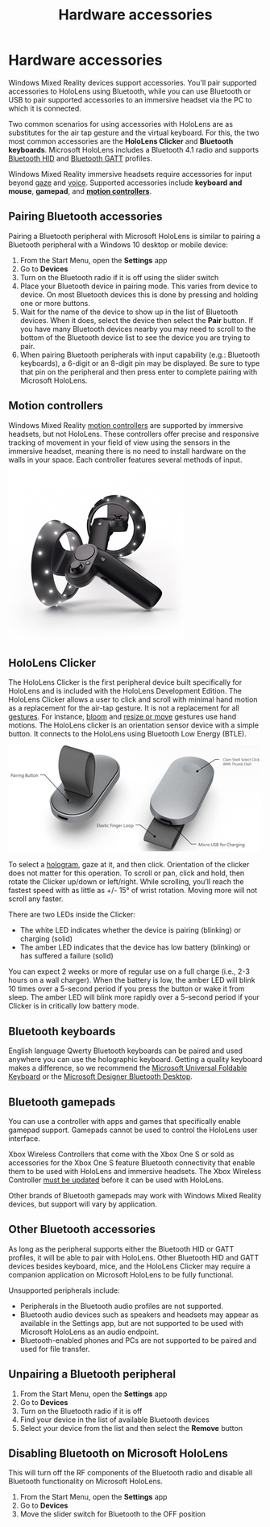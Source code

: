 ﻿---
title: Hardware accessories
description: 
author: 
ms.author: mazeller
ms.date: 2/28/2018
ms.topic: article
keywords: 
---



# Hardware accessories

Windows Mixed Reality devices support accessories. You'll pair supported accessories to HoloLens using Bluetooth, while you can use Bluetooth or USB to pair supported accessories to an immersive headset via the PC to which it is connected.

Two common scenarios for using accessories with HoloLens are as substitutes for the air tap gesture and the virtual keyboard. For this, the two most common accessories are the **HoloLens Clicker** and **Bluetooth keyboards**. Microsoft HoloLens includes a Bluetooth 4.1 radio and supports [Bluetooth HID](https://en.wikipedia.org/wiki/List_of_Bluetooth_profiles#Human_Interface_Device_Profile_.28HID.29) and [Bluetooth GATT](https://en.wikipedia.org/wiki/List_of_Bluetooth_profiles#Generic_Attribute_Profile_.28GATT.29) profiles.

Windows Mixed Reality immersive headsets require accessories for input beyond [gaze](gaze.md) and [voice](voice-input.md). Supported accessories include **keyboard and mouse**, **gamepad**, and **[motion controllers](motion-controllers.md)**.

## Pairing Bluetooth accessories

Pairing a Bluetooth peripheral with Microsoft HoloLens is similar to pairing a Bluetooth peripheral with a Windows 10 desktop or mobile device:
1. From the Start Menu, open the **Settings** app
2. Go to **Devices**
3. Turn on the Bluetooth radio if it is off using the slider switch
4. Place your Bluetooth device in pairing mode. This varies from device to device. On most Bluetooth devices this is done by pressing and holding one or more buttons.
5. Wait for the name of the device to show up in the list of Bluetooth devices. When it does, select the device then select the **Pair** button. If you have many Bluetooth devices nearby you may need to scroll to the bottom of the Bluetooth device list to see the device you are trying to pair.
6. When pairing Bluetooth peripherals with input capability (e.g.: Bluetooth keyboards), a 6-digit or an 8-digit pin may be displayed. Be sure to type that pin on the peripheral and then press enter to complete pairing with Microsoft HoloLens.

## Motion controllers

Windows Mixed Reality [motion controllers](motion-controllers.md) are supported by immersive headsets, but not HoloLens. These controllers offer precise and responsive tracking of movement in your field of view using the sensors in the immersive headset, meaning there is no need to install hardware on the walls in your space. Each controller features several methods of input. ![Windows Mixed Reality motion controllers](images/winmr-ck-1080x1080-350px.jpg)

## HoloLens Clicker

The HoloLens Clicker is the first peripheral device built specifically for HoloLens and is included with the HoloLens Development Edition. The HoloLens Clicker allows a user to click and scroll with minimal hand motion as a replacement for the air-tap gesture. It is not a replacement for all [gestures](gestures.md). For instance, [bloom](gestures.md#bloom) and [resize or move](gestures.md#composite-gestures) gestures use hand motions. The HoloLens clicker is an orientation sensor device with a simple button. It connects to the HoloLens using Bluetooth Low Energy (BTLE).

![The HoloLens Clicker](images/hololens-clicker-500px.jpg)

To select a [hologram](hologram.md), gaze at it, and then click. Orientation of the clicker does not matter for this operation. To scroll or pan, click and hold, then rotate the Clicker up/down or left/right. While scrolling, you’ll reach the fastest speed with as little as +/- 15° of wrist rotation. Moving more will not scroll any faster.

There are two LEDs inside the Clicker:
* The white LED indicates whether the device is pairing (blinking) or charging (solid)
* The amber LED indicates that the device has low battery (blinking) or has suffered a failure (solid)

You can expect 2 weeks or more of regular use on a full charge (i.e., 2-3 hours on a wall charger). When the battery is low, the amber LED will blink 10 times over a 5-second period if you press the button or wake it from sleep. The amber LED will blink more rapidly over a 5-second period if your Clicker is in critically low battery mode.

## Bluetooth keyboards

English language Qwerty Bluetooth keyboards can be paired and used anywhere you can use the holographic keyboard. Getting a quality keyboard makes a difference, so we recommend the [Microsoft Universal Foldable Keyboard](https://www.microsoft.com/accessories/en-us/products/keyboards/universal-foldable-keyboard/gu5-00001) or the [Microsoft Designer Bluetooth Desktop](https://www.microsoft.com/accessories/en-us/products/keyboards/designer-bluetooth-desktop/7n9-00001).

## Bluetooth gamepads

You can use a controller with apps and games that specifically enable gamepad support. Gamepads cannot be used to control the HoloLens user interface.

Xbox Wireless Controllers that come with the Xbox One S or sold as accessories for the Xbox One S feature Bluetooth connectivity that enable them to be used with HoloLens and immersive headsets. The Xbox Wireless Controller [must be updated](http://support.xbox.com/en-US/xbox-one/accessories/update-controller-for-stereo-headset-adapter) before it can be used with HoloLens.

Other brands of Bluetooth gamepads may work with Windows Mixed Reality devices, but support will vary by application.

## Other Bluetooth accessories

As long as the peripheral supports either the Bluetooth HID or GATT profiles, it will be able to pair with HoloLens. Other Bluetooth HID and GATT devices besides keyboard, mice, and the HoloLens Clicker may require a companion application on Microsoft HoloLens to be fully functional.

Unsupported peripherals include:
* Peripherals in the Bluetooth audio profiles are not supported.
* Bluetooth audio devices such as speakers and headsets may appear as available in the Settings app, but are not supported to be used with Microsoft HoloLens as an audio endpoint.
* Bluetooth-enabled phones and PCs are not supported to be paired and used for file transfer.

## Unpairing a Bluetooth peripheral
1. From the Start Menu, open the **Settings** app
2. Go to **Devices**
3. Turn on the Bluetooth radio if it is off
4. Find your device in the list of available Bluetooth devices
5. Select your device from the list and then select the **Remove** button

## Disabling Bluetooth on Microsoft HoloLens

This will turn off the RF components of the Bluetooth radio and disable all Bluetooth functionality on Microsoft HoloLens.
1. From the Start Menu, open the **Settings** app
2. Go to **Devices**
3. Move the slider switch for Bluetooth to the OFF position